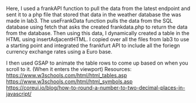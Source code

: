 Here, I used a frankAPI function to pull the data from the latest endpoint and sent it to a php file that stored that data in the weather database the was made in lab3. The useFrankData function pulls the data from the SQL database using fetch that asks the created frankdata.php to return the data from the database. Then using this data, I dynamically created a table in the HTML using insertAdjacentHTML. I copied over all the files from lab3 to use a starting point and integrated the frankfurt API to include all the foriegn currency exchange rates using a Euro base.

I then used GSAP to animate the table rows to come up based on when you scroll to it. (When it enters the viewport)
Resources:
https://www.w3schools.com/html/html_tables.asp
https://www.w3schools.com/html/html_symbols.asp
https://coreui.io/blog/how-to-round-a-number-to-two-decimal-places-in-javascript/
